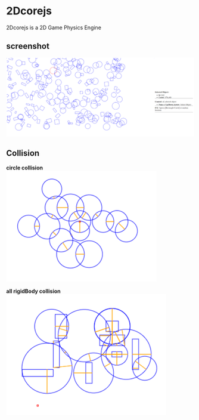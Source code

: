 # 2Dcorejs
2Dcorejs is a 2D Game Physics Engine

## screenshot

![thirddraw](./screenshot/thirddraw.png)

## Collision
**circle collision**
![Collision](./screenshot/collision.png)    

**all rigidBody collision**
![allcollision](./screenshot/allcollision.png)
